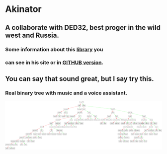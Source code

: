 # Akinator
## A collaborate with DED32, best proger in the wild west and Russia.
### Some information about this [library](http://storage.ded32.net.ru/Lib/TX/TXUpdate/Doc/HTML.ru/) you
### can see in his site or in [GITHUB version](https://github.com/ded32/TXLib). 

## You can say that sound great, but I say try this.
### Real binary tree with music and a voice assistant.
![](images/dump.png)
